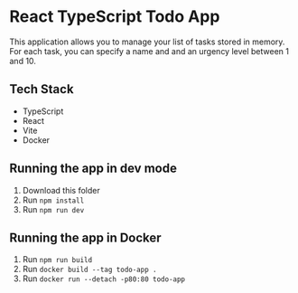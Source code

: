 # React TypeScript Todo App
This application allows you to manage your list of tasks stored in memory. For each task, you can specify a name and and an urgency level between 1 and 10.

## Tech Stack
- TypeScript
- React
- Vite
- Docker

## Running the app in dev mode
1. Download this folder
2. Run `npm install`
3. Run `npm run dev`

## Running the app in Docker
1. Run `npm run build`
2. Run `docker build --tag todo-app .`
3. Run `docker run --detach -p80:80 todo-app`
